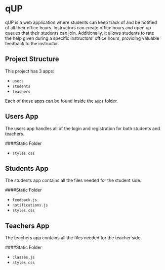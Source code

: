 # qUP
qUP is a web application where students can keep track of and be notified of all their office hours. Instructors can 
create office hours and open up queues that their students can join. Additionally, it allows students to rate the help 
given during a specific instructors' office hours, providing valuable feedback to 
the instructor. 

Project Structure
----
This project has 3 apps:
* `users`
* `students`
* `teachers`

Each of these apps can be found inside the `apps` folder.

Users App
----
The users app handles all of the login and registration for both students and teachers.


####Static Folder
* `styles.css`

Students App
----
The students app contains all the files needed for the student side.

####Static Folder
* `feedback.js`
* `notifications.js`
* `styles.css`

Teachers App
----
The teachers app contains all the files needed for the teacher side

####Static Folder
* `classes.js`
* `styles.css`